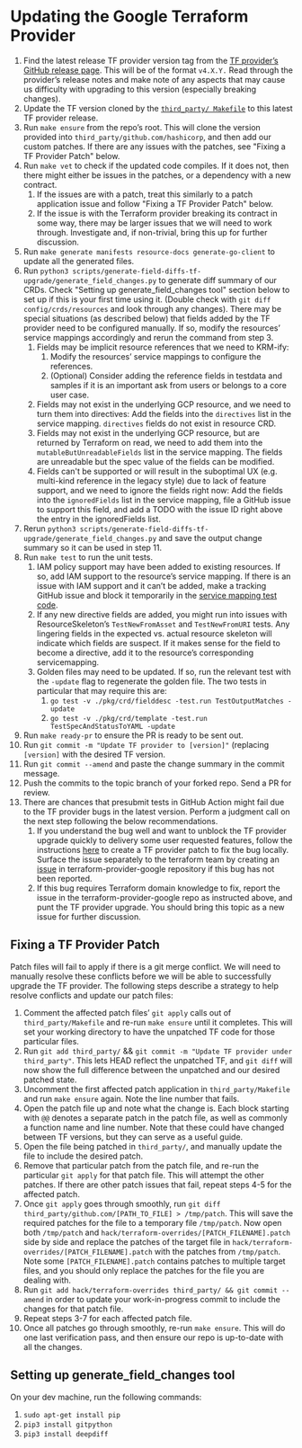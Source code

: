 # Updating the Google Terraform Provider

1.  Find the latest release TF provider version tag from the
    [TF provider’s GitHub release page](https://github.com/hashicorp/terraform-provider-google-beta/releases).
    This will be of the format `v4.X.Y.` Read through the provider’s release
    notes and make note of any aspects that may cause us difficulty with
    upgrading to this version (especially breaking changes).
2.  Update the TF version cloned by the
    [`third_party/ Makefile`](third_party/Makefile) to this latest TF provider
    release.
3.  Run `make ensure` from the repo’s root. This will clone the version
    provided into `third_party/github.com/hashicorp`, and then add our custom
    patches. If there are any issues with the patches, see "Fixing a TF
    Provider Patch" below.
4.  Run `make vet` to check if the updated code compiles. If it does not, then
    there might either be issues in the patches, or a dependency with a new
    contract.
    1.  If the issues are with a patch, treat this similarly to a patch
        application issue and follow "Fixing a TF Provider Patch" below.
    1.  If the issue is with the Terraform provider breaking its contract in
        some way, there may be larger issues that we will need to work through.
        Investigate and, if non-trivial, bring this up for further discussion.
5.  Run `make generate manifests resource-docs generate-go-client` to update all
    the generated files.
6.  Run `python3
    scripts/generate-field-diffs-tf-upgrade/generate_field_changes.py` to
    generate diff summary of our CRDs. Check "Setting up generate_field_changes
    tool" section below to set up if this is your first time using it. (Double
    check with `git diff config/crds/resources` and look through any changes).
    There may be special situations (as described below) that fields added by
    the TF provider need to be configured manually. If so, modify the resources’
    service mappings accordingly and rerun the command from step 3.
    1.  Fields may be implicit resource references that we need to KRM-ify:
        1.  Modify the resources’ service mappings to configure the references.
        1.  (Optional) Consider adding the reference fields in testdata and
            samples if it is an important ask from users or belongs to a
            core user case.
    1.  Fields may not exist in the underlying GCP resource, and we need
        to turn them into directives: Add the fields into the `directives` list
        in the service mapping. `directives` fields do not exist in resource CRD.
    1.  Fields may not exist in the underlying GCP resource, but are returned
        by Terraform on read, we need to add them into the `mutableButUnreadableFields`
        list in the service mapping. The fields are unreadable but the spec value of
        the fields can be modified.
    1.  Fields can't be supported or will result in the suboptimal UX (e.g.
        multi-kind reference in the legacy style) due to lack of feature
        support, and we need to ignore the fields right now: Add the fields into
        the `ignoredFields` list in the service mapping, file a GitHub issue 
        to support this field, and add a TODO with the issue ID right above the
        entry in the ignoredFields list.
7.  Rerun `python3
    scripts/generate-field-diffs-tf-upgrade/generate_field_changes.py` and save 
    the output change summary so it can be used in step 11.
8.  Run `make test` to run the unit tests.
    1.  IAM policy support may have been added to existing resources. If so, add
        IAM support to the resource’s service mapping. If there is an issue with
        IAM support and it can’t be added, make a tracking GitHub issue and
        block it temporarily in the [service mapping test code](config/tests/servicemapping/servicemapping_test.go).
    1.  If any new directive fields are added, you might run into issues with
        ResourceSkeleton’s `TestNewFromAsset` and `TestNewFromURI` tests. Any
        lingering fields in the expected vs. actual resource skeleton will
        indicate which fields are suspect. If it makes sense for the field to
        become a directive, add it to the resource’s corresponding
        servicemapping.
    1.  Golden files may need to be updated. If so, run the relevant test with
        the `-update` flag to regenerate the golden file. The two tests in
        particular that may require this are:
        1.  `go test -v ./pkg/crd/fielddesc -test.run TestOutputMatches -update`
        1.  `go test -v ./pkg/crd/template -test.run TestSpecAndStatusToYAML
            -update`
9.  Run `make ready-pr` to ensure the PR is ready to be sent out.
10. Run `git commit -m "Update TF provider to [version]"` (replacing
    `[version]` with the desired TF version.
11. Run `git commit --amend` and paste the change summary in the commit message.
12. Push the commits to the topic branch of your forked repo.
    Send a PR for review.
13. There are chances that presubmit tests in GitHub Action might fail due to the
    TF provider bugs in the latest version. Perform a judgment call on the next
    step following the below recommendations.
    1.  If you understand the bug well and want to unblock the TF provider
        upgrade quickly to delivery some user requested features, follow the
        instructions [here](README.ChangingTerraform.md) to create a TF provider
        patch to fix the bug locally. Surface the issue separately to the
        terraform team by creating an
        [issue](https://github.com/hashicorp/terraform-provider-google/issues)
        in terraform-provider-google repository if this bug has not been
        reported.
    1.  If this bug requires Terraform domain knowledge to fix, report the issue
        in the terraform-provider-google repo as instructed above, and punt the
        TF provider upgrade. You should bring this topic as a new issue for
        further discussion.

## Fixing a TF Provider Patch

Patch files will fail to apply if there is a git merge conflict. We will need to
manually resolve these conflicts before we will be able to successfully upgrade
the TF provider. The following steps describe a strategy to help resolve
conflicts and update our patch files:

1.  Comment the affected patch files’ `git apply` calls out of
    `third_party/Makefile` and re-run `make ensure` until it completes. This
    will set your working directory to have the unpatched TF code for those
    particular files.
2.  Run `git add third_party/` && `git commit -m "Update TF provider under third_party"`.
    This lets HEAD reflect the unpatched TF, and `git diff` will now show the
    full difference between the unpatched and our desired patched state.
3.  Uncomment the first affected patch application in `third_party/Makefile` and
    run `make ensure` again. Note the line number that fails.
4.  Open the patch file up and note what the change is. Each block starting with
    `@@` denotes a separate patch in the patch file, as well as commonly a
    function name and line number. Note that these could have changed between TF
    versions, but they can serve as a useful guide.
5.  Open the file being patched in `third_party/`, and manually update the file
    to include the desired patch.
6.  Remove that particular patch from the patch file, and re-run the particular
    `git apply` for that patch file. This will attempt the other patches. If
    there are other patch issues that fail, repeat steps 4-5 for the affected
    patch.
7.  Once `git apply` goes through smoothly, run `git diff
    third_party/github.com/[PATH_TO_FILE] > /tmp/patch`. This will save the
    required patches for the file to a temporary file `/tmp/patch`. Now open
    both `/tmp/patch` and `hack/terraform-overrides/[PATCH_FILENAME].patch` side
    by side and replace the patches of the target file in
    `hack/terraform-overrides/[PATCH_FILENAME].patch` with the patches from
    `/tmp/patch`. Note some `[PATCH_FILENAME].patch` contains patches to
    multiple target files, and you should only replace the patches for the file
    you are dealing with.
8.  Run `git add hack/terraform-overrides third_party/ && git commit --amend` in
    order to update your work-in-progress commit to include the changes for that
    patch file.
9.  Repeat steps 3-7 for each affected patch file.
10. Once all patches go through smoothly, re-run `make ensure`. This will do one
    last verification pass, and then ensure our repo is up-to-date with all the
    changes.

## Setting up generate_field_changes tool

On your dev machine, run the following commands:

1.  `sudo apt-get install pip`
2.  `pip3 install gitpython`
3.  `pip3 install deepdiff`

